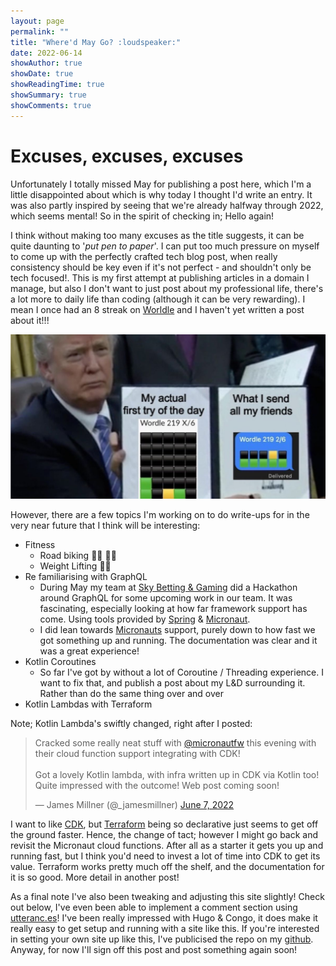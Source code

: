 ```yaml
---
layout: page
permalink: ""
title: "Where'd May Go? :loudspeaker:"
date: 2022-06-14
showAuthor: true
showDate: true
showReadingTime: true
showSummary: true
showComments: true
---
```


# Excuses, excuses, excuses

Unfortunately I totally missed May for publishing a post here, which I'm a little disappointed about which is why today I thought I'd write an entry. It was also partly inspired by seeing that we're already halfway through 2022, 
which seems mental! So in the spirit of checking in; Hello again!

I think without making too many excuses as the title suggests, it can be quite daunting to '_put pen to paper_'. I can put too much pressure on myself to come up with the perfectly crafted tech blog post,
when really consistency should be key even if it's not perfect - and shouldn't only be tech focused!. This is my first attempt at publishing articles in a domain I manage, but also I don't want to just post 
about my professional life, there's a lot more to daily life than coding (although it can be very rewarding). I mean I once had an 8 streak on [Worldle](https://www.nytimes.com/games/wordle/index.html) and I haven't yet written a post about it!!!

![Wordle](images/wordle.jpg "Wordle Cheaters")

However, there are a few topics I'm working on to do write-ups for in the very near future that I think will be interesting:

* Fitness
  * Road biking :biking_man: :mountain_biking_man:
  * Weight Lifting :weight_lifting_man:
* Re familiarising with GraphQL
  * During May my team at [Sky Betting & Gaming](https://www.linkedin.com/company/sky-betting-and-gaming/) did a Hackathon around GraphQL for some upcoming work in our team. It was fascinating, especially looking at how far framework support has come. Using tools provided by [Spring](https://spring.io/) & [Micronaut](https://micronaut.io/).
  * I did lean towards [Micronauts](https://guides.micronaut.io/latest/micronaut-graphql-gradle-kotlin.html) support, purely down to how fast we got something up and running. The documentation was clear and it was a great experience!
* Kotlin Coroutines
  * So far I've got by without a lot of Coroutine / Threading experience. I want to fix that, and publish a post about my L&D surrounding it. Rather than do the same thing over and over
* Kotlin Lambdas with Terraform

Note; Kotlin Lambda's swiftly changed, right after I posted:

<blockquote class="twitter-tweet"><p lang="en" dir="ltr">Cracked some really neat stuff with <a href="https://twitter.com/micronautfw?ref_src=twsrc%5Etfw">@micronautfw</a> this evening with their cloud function support integrating with CDK! <br><br>Got a lovely Kotlin lambda, with infra written up in CDK via Kotlin too! Quite impressed with the outcome! Web post coming soon!</p>&mdash; James Millner (@_jamesmillner) <a href="https://twitter.com/_jamesmillner/status/1534301307766554624?ref_src=twsrc%5Etfw">June 7, 2022</a></blockquote> <script async src="https://platform.twitter.com/widgets.js" charset="utf-8"></script> 

I want to like [CDK](https://aws.amazon.com/cdk/), but [Terraform](https://www.terraform.io/) being so declarative just seems to get off the ground faster. Hence, the change of tact; however I might go back and revisit the Micronaut cloud functions.
After all as a starter it gets you up and running fast, but I think you'd need to invest a lot of time into CDK to get its value. Terraform works pretty much off the shelf, and the documentation for it is so good. More detail in another post!

As a final note I've also been tweaking and adjusting this site slightly! Check out below, I've even been able to implement a comment section using [utteranc.es](https://utteranc.es/)! I've been really impressed with Hugo & Congo, it does make 
it really easy to get setup and running with a site like this. If you're interested in setting your own site up like this, I've publicised the repo on my [github](https://github.com/james-millner/jamesmillner.dev). Anyway, for now I'll sign off this post
and post something again soon!